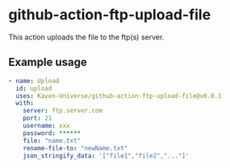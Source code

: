 # github-action-ftp-upload-file

This action uploads the file to the ftp(s) server.

## Example usage

```yml
- name: Upload
  id: upload
  uses: Kaven-Universe/github-action-ftp-upload-file@v0.0.1
  with:
    server: ftp.server.com
    port: 21
    username: xxx
    password: ******
    file: "name.txt"
    rename-file-to: "newName.txt"
    json_stringify_data: '["file1","file2","..."]'
```
